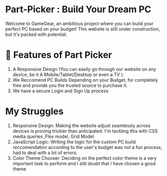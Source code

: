 # Part-Picker : Build Your Dream PC
Welcome to GameGear, an ambitious project where you can build your perfect PC based on your budget! This website is still under construction, but it's packed with potential.

# 🌟 Features of Part Picker
1) A Responsive Design (You can easily go through our website on any device, be it A Mobile/Tablet/Desktop or even a TV ).
2) We Reccomend PC Builds Depending on your Budget, for completely free and provide you the trusted source to purchase it.
3) We have a secure Login and Sign Up process
# My Struggles
1) Responsive Design: Making the website adjust seamlessly across devices is proving trickier than anticipated. I'm tackling this with CSS media queries ,Flex model, Grid Model.
2) JavaScript Logic: Writing the logic for the custom PC build reccomendation according to the user's budget was not a fun process, had to deal with a lot of errors.
3) Color Theme Chooser: Deciding on the perfect color theme is a very important task to perform and I still doubt that i have chosen a good theme
